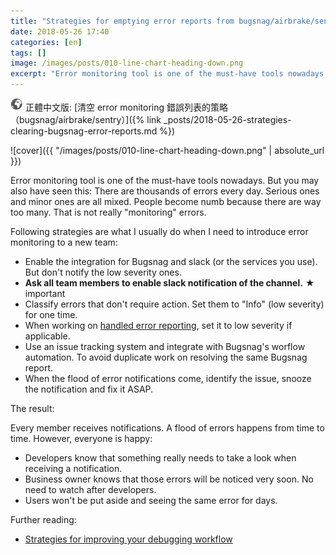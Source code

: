 ```yaml
---
title: "Strategies for emptying error reports from bugsnag/airbrake/sentry"
date: 2018-05-26 17:40
categories: [en]
tags: []
image: /images/posts/010-line-chart-heading-down.png
excerpt: "Error monitoring tool is one of the must-have tools nowadays. But you may also have seen this: There are thousands of errors every day. Serious ones and minor ones are all mixed. People become numb because there are way too many. That is not really monitoring errors. Following strategies are what I usually do when I need to introduce error monitoring to a new team"
---
```


![](/images/world.png) 正體中文版: [清空 error monitoring 錯誤列表的策略（bugsnag/airbrake/sentry）]({% link _posts/2018-05-26-strategies-clearing-bugsnag-error-reports.md %})

![cover]({{ "/images/posts/010-line-chart-heading-down.png" | absolute_url }})

Error monitoring tool is one of the must-have tools nowadays. But you may also have seen this: There are thousands of errors every day. Serious ones and minor ones are all mixed. People become numb because there are way too many. That is not really "monitoring" errors.

Following strategies are what I usually do when I need to introduce error monitoring to a new team:

* Enable the integration for Bugsnag and slack (or the services you use). But don't notify the low severity ones.
* **Ask all team members to enable slack notification of the channel.**  ★️ important
* Classify errors that don't require action. Set them to "Info" (low severity) for one time.
* When working on [handled error reporting](https://docs.bugsnag.com/platforms/ruby/rails/reporting-handled-errors/), set it to low severity if applicable.
* Use an issue tracking system and integrate with Bugsnag's worflow automation. To avoid duplicate work on resolving the same Bugsnag report.
* When the flood of error notifications come, identify the issue, snooze the notification and fix it ASAP.

The result:

Every member receives notifications. A flood of errors happens from time to time. However, everyone is happy:

* Developers know that something really needs to take a look when receiving a notification.
* Business owner knows that those errors will be noticed very soon. No need to watch after developers.
* Users won't be put aside and seeing the same error for days.

Further reading:

* [Strategies for improving your debugging workflow](https://blog.bugsnag.com/debugging-workflow/)
